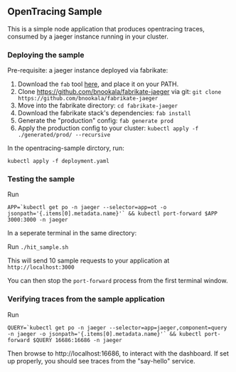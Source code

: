 ## OpenTracing Sample

This is a simple node application that produces opentracing traces, consumed by a jaeger instance running in your cluster.

### Deploying the sample

Pre-requisite: a jaeger instance deployed via fabrikate:

1. Download the `fab` tool [here](http://github.com/Microsoft/fabrikate/releases), and place it on your PATH.
2. Clone https://github.com/bnookala/fabrikate-jaeger via git: `git clone https://github.com/bnookala/fabrikate-jaeger`
3. Move into the fabrikate directory: `cd fabrikate-jaeger`
4. Download the fabrikate stack's dependencies: `fab install`
5. Generate the "production" config: `fab generate prod`
6. Apply the production config to your cluster: `kubectl apply -f ./generated/prod/ --recursive`



In the opentracing-sample dirctory, run:

```
kubectl apply -f deployment.yaml
```

### Testing the sample

Run

```
APP=`kubectl get po -n jaeger --selector=app=ot -o jsonpath='{.items[0].metadata.name}'` && kubectl port-forward $APP 3000:3000 -n jaeger
```

In a seperate terminal in the same directory:

Run `./hit_sample.sh`

This will send 10 sample requests to your application at `http://localhost:3000`

You can then stop the `port-forward` process from the first terminal window.

### Verifying traces from the sample application

Run

```
QUERY=`kubectl get po -n jaeger --selector=app=jaeger,component=query -n jaeger -o jsonpath='{.items[0].metadata.name}'` && kubectl port-forward $QUERY 16686:16686 -n jaeger
```

Then browse to http://localhost:16686, to interact with the dashboard. If set up properly, you should see traces from the "say-hello" service.